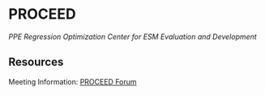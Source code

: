 # PROCEED
*PPE Regression Optimization Center for ESM Evaluation and Development*

## Resources

Meeting Information: [PROCEED Forum](https://github.com/PROCEED-ESM/PROCEED.TAC)
